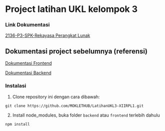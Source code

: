 # Project latihan UKL kelompok 3

### Link Dokumentasi
[2136-P3-SPK-Rekayasa Perangkat Lunak](https://github.com/MOKLETHUB/LatihanUKL3-XIIRPL1/blob/master/docs/2136-P3-SPK-Rekayasa%20Perangkat%20Lunak.doc)

## Dokumentasi project sebelumnya (referensi)
[Dokumentasi Frontend](https://docs.google.com/document/d/1QVtxzi5cKHx5RpVAiqaIwRi3F8m7thHibWDD6E9KZ3s/edit?usp=sharing)

[Dokumentasi Backend](https://docs.google.com/document/d/1Z2w5HHgDMZQcTeq4MVp2IQzcOUR59jhHh-VQOBlZ73U/edit?usp=sharing)


### Instalasi
1. Clone repository ini dengan cara dibawah:

```git clone https://github.com/MOKLETHUB/LatihanUKL3-XIIRPL1.git```

2. Install node_modules, buka folder ```backend``` atau ```frontend``` terlebih dahulu

```npm install```